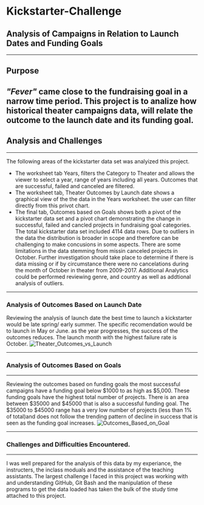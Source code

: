 # Kickstarter-Challenge
## Analysis of Campaigns in Relation to Launch Dates and Funding Goals
---
## Purpose
_"Fever"_ came close to the fundraising goal in a narrow time period. This project is to analize how historical theater campaigns data, will relate the outcome to the launch date and its funding goal.
---
## Analysis and Challenges
---
The following areas of the kickstarter data set was analyized this project.
* The worksheet tab Years, filters the Category to Theater and allows the viewer to select a year, range of years including all years. Outcomes that are successful, failed and canceled are filtered. 
* The worksheet tab, Theater Outcomes by Launch date shows a graphical view of the the data in the Years worksheet. the user can filter directly from this privot chart. 
* The final tab, Outcomes based on Goals shows both a pivot of the kickstarter data set and a pivot chart demonstrating the change in successful, failed and cancled projects in fundraising goal categories. 
The total kickstarter data set included 4114 data rows. Due to outliers in the data the distribution is broader in scope and therefore can be challenging to make concusions in some aspects. There are some limitations in the data stemming from missin canceled projects in October. Further investigation should take place to determine if there is data missing or if by circumstance there were no cancelations during the month of October in theater from 2009-2017. Additional Analytics could be performed reviewing genre, and country as well as addtional analysis of outliers. 
---
### Analysis of Outcomes Based on Launch Date
Reviewing the analysis of launch date the best time to launch a kickstarter would be late spring/ early summer. 
The specific recomendation would be to launch in May or June. as the year progresses, the success of the outcomes reduces. 
The launch month with the highest failure rate is October. 
![Theater_Outcomes_vs_Launch](https://user-images.githubusercontent.com/90878901/134835039-ccd8dc39-d8c3-46de-abca-855167408057.png)

---
### Analysis of Outcomes Based on Goals
---
Reviewing the outcomes based on funding goals the most successful campaigns have a funding goal below $1000 to as high as $5,000. 
These funding goals have the highest total number of projects. There is an area between $35000 and $45000 that is also a successful funding goal. 
The $35000 to $45000 range has a very low number of projects (less than 1% of total)and does not follow the trending pattern of decline 
in success that is seen as the funding goal increases. 
![Outcomes_Based_on_Goal](https://user-images.githubusercontent.com/90878901/134835055-bd46b9fa-6216-45e6-93a7-f870b8e8687c.png)

---
### Challenges and Difficulties Encountered.
---
I was well prepared for the analysis of this data by my experiance, the instructers, the inclass moduals and the assistance of the teaching assistants. The largest challenge I faced in this project was working with and understanding GitHub, Git Bash and the manipulation of these programs to get the data loaded has taken the bulk of the study time attached to this project. 

